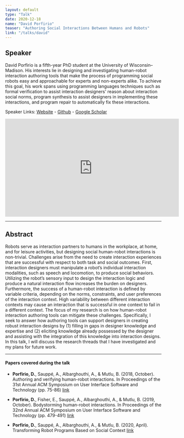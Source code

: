```yaml
---
layout: default
type: "Talk"
date: 2020-12-18
name: "David Porfirio"
teaser: "Authoring Social Interactions Between Humans and Robots"
link: "/talks/david"
---
```

## Speaker

David Porfirio is a fifth-year PhD student at the University of Wisconsin–Madison. His interests lie in designing and investigating human-robot interaction authoring tools that make the process of programming social robots easy and approachable for experts and non-experts alike. To achieve this goal, his work spans using programming languages techniques such as formal verification to assist interaction designers' reason about interaction social norms, program synthesis to assist designers in implementing these interactions, and program repair to automatically fix these interactions. 


Speaker Links: [Website](https://dporfirio.github.io/) - [Github](https://github.com/dporfirio) - [Google Scholar](https://scholar.google.com/citations?user=qKX7niQAAAAJ&hl=en&oi=ao)

<iframe width="560" height="315" src="https://www.youtube.com/embed/36H8UOFCMkM" frameborder="0" allow="accelerometer; autoplay; clipboard-write; encrypted-media; gyroscope; picture-in-picture" allowfullscreen></iframe>

---

## Abstract
Robots serve as interaction partners to humans in the workplace, at home, and for leisure activities, but designing social human-robot interactions is non-trivial. Challenges arise from the need to create interaction experiences that are successful with respect to both task and social outcomes. First, interaction designers must manipulate a robot’s individual interaction modalities, such as speech and locomotion, to produce social behaviors. Utilizing the robot’s sensory input to design the interaction logic and produce a natural interaction flow increases the burden on designers. Furthermore, the success of a human-robot interaction is defined by variable criteria, depending on the norms, constraints, and user preferences of the interaction context. High variability between different interaction contexts may cause an interaction that is successful in one context to fail in a different context. 
The focus of my research is on how human-robot interaction authoring tools can mitigate these challenges. Specifically, I seek to answer how authoring tools can support designers in creating robust interaction designs by (1) filling in gaps in designer knowledge and expertise and (2) eliciting knowledge already possessed by the designer and assisting with the integration of this knowledge into interaction designs. In this talk, I will discuss the research threads that I have investigated and my plans for future work. 

---

#### Papers covered during the talk
* **Porfirio, D.**, Sauppé, A., Albarghouthi, A., & Mutlu, B. (2018, October). Authoring and verifying human-robot interactions. In Proceedings of the 31st Annual ACM Symposium on User Interface Software and Technology (pp. 75-86) [link](https://dl.acm.org/doi/pdf/10.1145/3242587.3242634)

* **Porfirio, D.**, Fisher, E., Sauppé, A., Albarghouthi, A., & Mutlu, B. (2019, October). Bodystorming human-robot interactions. In Proceedings of the 32nd Annual ACM Symposium on User Interface Software and Technology (pp. 479-491) [link](https://dl.acm.org/doi/pdf/10.1145/3332165.3347957)

* **Porfirio, D.**, Sauppé, A., Albarghouthi, A., & Mutlu, B. (2020, April). Transforming Robot Programs Based on Social Context [link](https://dl.acm.org/doi/pdf/10.1145/3313831.3376355)

